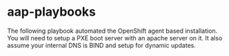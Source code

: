 # aap-playbooks
The following playbook automated the OpenShift agent based installation.  You will need to setup a PXE boot server with an apache server on it.  It also assume your internal DNS is BIND and setup for dynamic updates.
